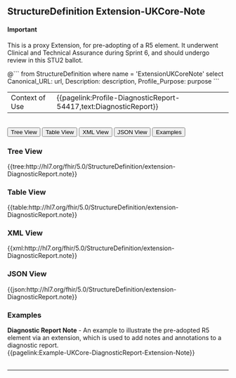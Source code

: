 ## StructureDefinition Extension-UKCore-Note

<div id="newAsset" markdown="span" class="alert alert-success" role="alert"><h4><i class="fa fa-star"></i> Important</h4>

This is a proxy Extension, for pre-adopting of a R5 element. It underwent Clinical and Technical Assurance during Sprint 6, and should undergo review in this STU2 ballot.
</div>

<div id="transpose">
@```
from
	StructureDefinition
where
	name = 'ExtensionUKCoreNote'
select
	Canonical_URL: url,
	Description: description,
	Profile_Purpose: purpose
```

<table id="addToTranspose">
<tr><td>Context of Use</td>
<td>{{pagelink:Profile-DiagnosticReport-54417,text:DiagnosticReport}}</td>
</tr>
</table>

</div>
<br>

<div class="tab">
 <button class="tablinks active" onclick="openTab(event, 'Tree View')">Tree View</button>
   <button class="tablinks" onclick="openTab(event, 'Table View')">Table View</button>
   <button class="tablinks" onclick="openTab(event, 'XML View')">XML View</button>
   <button class="tablinks" onclick="openTab(event, 'JSON View')">JSON View</button>
  <button class="tablinks" onclick="openTab(event, 'Examples')">Examples</button>
</div>

<div id="Tree View" class="tabcontent" style="display:block">
  <h3>Tree View</h3>
{{tree:http://hl7.org/fhir/5.0/StructureDefinition/extension-DiagnosticReport.note}}
</div>
<div id="Table View" class="tabcontent">
  <h3>Table View</h3>
{{table:http://hl7.org/fhir/5.0/StructureDefinition/extension-DiagnosticReport.note}}
</div>
<div id="XML View" class="tabcontent">
  <h3>XML View</h3>
{{xml:http://hl7.org/fhir/5.0/StructureDefinition/extension-DiagnosticReport.note}}
</div>
<div id="JSON View" class="tabcontent">
  <h3>JSON View</h3>
{{json:http://hl7.org/fhir/5.0/StructureDefinition/extension-DiagnosticReport.note}}
</div>

<div id="Examples" class="tabcontent">
  <h3>Examples</h3>
  <b>Diagnostic Report Note</b> - An example to illustrate the pre-adopted R5 element via an extension, which is used to add notes and annotations to a diagnostic report.<br>
  {{pagelink:Example-UKCore-DiagnosticReport-Extension-Note}}
  <br><br>
</div>

---